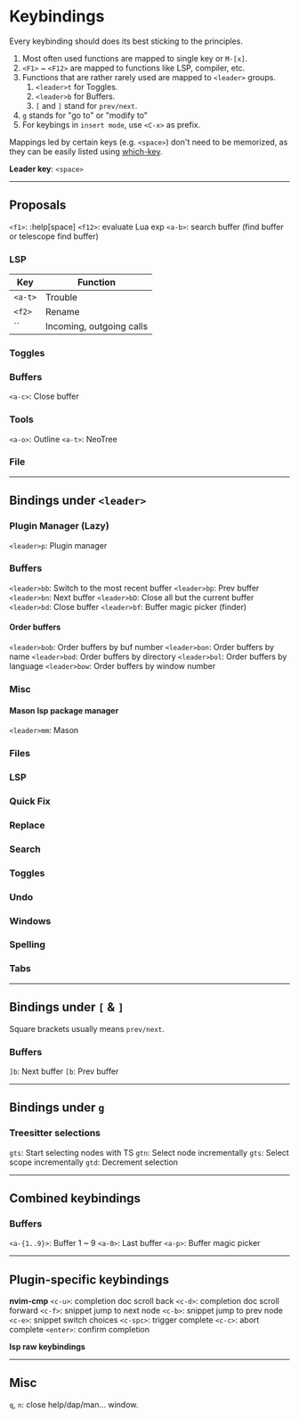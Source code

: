 # Keybindings

Every keybinding should does its best sticking to the principles.

1. Most often used functions are mapped to single key or `M-[x]`.
2. `<F1>` ~ `<F12>` are mapped to functions like LSP, compiler, etc.
3. Functions that are rather rarely used are mapped to `<leader>` groups.
    1. `<leader>t` for Toggles.
    2. `<leader>b` for Buffers.
    3. `[` and `]` stand for `prev/next`.
4. `g` stands for "go to" or "modify to"
5. For keybings in `insert mode`, use `<C-x>` as prefix.

Mappings led by certain keys (e.g. `<space>`) don't need to be memorized, as they can be easily listed using [which-key](https://github.com/folke/which-key.nvim).

**Leader key**: `<space>`

-------------------------------------------------------------------------
## Proposals
`<f1>`: :help[space]
`<f12>`: evaluate Lua exp
`<a-b>`: search buffer (find buffer or telescope find buffer)

### LSP
| Key | Function |
| --- | --- |
| `<a-t>`   | Trouble |
| `<f2>`    | Rename |
| ``        | Incoming, outgoing calls |


### Toggles

### Buffers
`<a-c>`: Close buffer

### Tools
`<a-o>`: Outline
`<a-t>`: NeoTree

### File

-------------------------------------------------------------------------
## Bindings under `<leader>`
### Plugin Manager (Lazy)
`<leader>p`: Plugin manager

### Buffers
`<leader>bb`: Switch to the most recent buffer
`<leader>bp`: Prev buffer
`<leader>bn`: Next buffer
`<leader>bD`: Close all but the current buffer
`<leader>bd`: Close buffer
`<leader>bf`: Buffer magic picker (finder)
#### Order buffers
`<leader>bob`: Order buffers by buf number
`<leader>bon`: Order buffers by name
`<leader>bod`: Order buffers by directory
`<leader>bol`: Order buffers by language
`<leader>bow`: Order buffers by window number

### Misc
#### Mason lsp package manager
`<leader>mm`: Mason

### Files

### LSP

### Quick Fix

### Replace

### Search

### Toggles

### Undo

### Windows

### Spelling

### Tabs

-------------------------------------------------------------------------
## Bindings under `[` & `]`
Square brackets usually means `prev/next`.

### Buffers
`]b`: Next buffer
`[b`: Prev buffer

-------------------------------------------------------------------------
## Bindings under `g`
### Treesitter selections
`gts`: Start selecting nodes with TS
`gtn`: Select node incrementally
`gts`: Select scope incrementally
`gtd`: Decrement selection

-------------------------------------------------------------------------
## Combined keybindings
### Buffers
`<a-{1..9}>`: Buffer 1 ~ 9
`<a-0>`: Last buffer
`<a-p>`: Buffer magic picker

-------------------------------------------------------------------------
## Plugin-specific keybindings
**nvim-cmp**
`<c-u>`: completion doc scroll back
`<c-d>`: completion doc scroll forward
`<c-f>`: snippet jump to next node
`<c-b>`: snippet jump to prev node
`<c-e>`: snippet switch choices
`<c-spc>`: trigger complete
`<c-c>`: abort complete
`<enter>`: confirm completion

**lsp raw keybindings**

-------------------------------------------------------------------------
## Misc
`q`, `n`: close help/dap/man... window.
